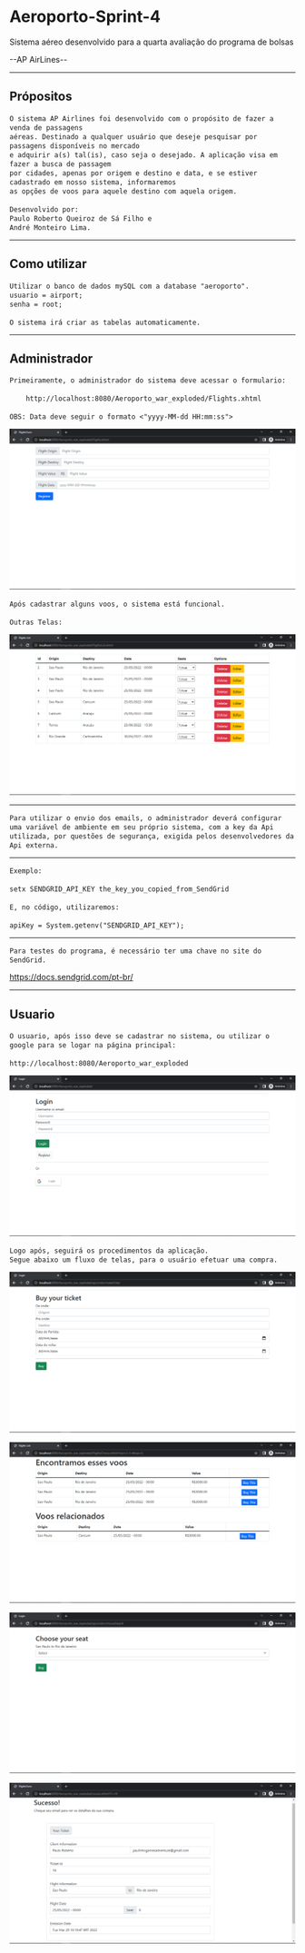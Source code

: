 # Aeroporto-Sprint-4
Sistema aéreo desenvolvido para a quarta avaliação do programa de bolsas

--AP AirLines--

--------------------------
Própositos
--------------------------

	O sistema AP Airlines foi desenvolvido com o propósito de fazer a venda de passagens
	aéreas. Destinado a qualquer usuário que deseje pesquisar por passagens disponíveis no mercado
	e adquirir a(s) tal(is), caso seja o desejado. A aplicação visa em fazer a busca de passagem
	por cidades, apenas por origem e destino e data, e se estiver cadastrado em nosso sistema, informaremos
	as opções de voos para aquele destino com aquela origem.

	Desenvolvido por:
	Paulo Roberto Queiroz de Sá Filho e
	André Monteiro Lima.

--------------------------
Como utilizar
--------------------------
	
	Utilizar o banco de dados mySQL com a database "aeroporto".
	usuario = airport;
	senha = root;
	
	O sistema irá criar as tabelas automaticamente.
	
--------------------------
Administrador
--------------------------

	Primeiramente, o administrador do sistema deve acessar o formulario:

		http://localhost:8080/Aeroporto_war_exploded/Flights.xhtml

	OBS: Data deve seguir o formato <"yyyy-MM-dd HH:mm:ss">
	
![Flights](https://raw.githubusercontent.com/ktverde/Aeroporto-Sprint-4/master/README_imgs/Flights.png)

	Após cadastrar alguns voos, o sistema está funcional.
	
	Outras Telas:
	
![FlightList](https://raw.githubusercontent.com/ktverde/Aeroporto-Sprint-4/master/README_imgs/Flighs%20List.png)

----------------------------------------------------------

	Para utilizar o envio dos emails, o administrador deverá configurar
	uma variável de ambiente em seu próprio sistema, com a key da Api
	utilizada, por questões de segurança, exigida pelos desenvolvedores da Api externa.
	
----------------------------------------------------------
	Exemplo:
	
	setx SENDGRID_API_KEY the_key_you_copied_from_SendGrid

	E, no código, utilizaremos:
	
	apiKey = System.getenv("SENDGRID_API_KEY");
-----------------------------------------------------------
	
	Para testes do programa, é necessário ter uma chave no site do SendGrid.
https://docs.sendgrid.com/pt-br/

--------------------------
Usuario
--------------------------

	O usuario, após isso deve se cadastrar no sistema, ou utilizar o google para se logar na página principal:

	http://localhost:8080/Aeroporto_war_exploded
	
![Login](https://raw.githubusercontent.com/ktverde/Aeroporto-Sprint-4/master/README_imgs/Login.png)

	Logo após, seguirá os procedimentos da aplicação.
	Segue abaixo um fluxo de telas, para o usuário efetuar uma compra.
	
![BuyTicket](https://raw.githubusercontent.com/ktverde/Aeroporto-Sprint-4/master/README_imgs/Buy%20Ticket.png)

![FlightChoice](https://raw.githubusercontent.com/ktverde/Aeroporto-Sprint-4/master/README_imgs/FlightChoice.png)

![SeatSelection](https://raw.githubusercontent.com/ktverde/Aeroporto-Sprint-4/master/README_imgs/Escolha%20seu%20assento.png)

![Sucess](https://raw.githubusercontent.com/ktverde/Aeroporto-Sprint-4/master/README_imgs/Sucess.png)

